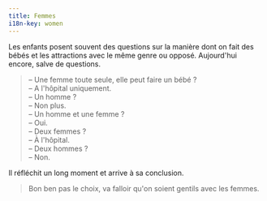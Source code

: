 ```yaml
---
title: Femmes
i18n-key: women
---
```


Les enfants posent souvent des questions sur la manière dont on fait des bébés et les attractions avec le même genre ou opposé. Aujourd'hui encore, salve de questions.

<!-- more -->

> – Une femme toute seule, elle peut faire un bébé ?  
> – A l'hôpital uniquement.  
> – Un homme ?  
> – Non plus.  
> – Un homme et une femme ?  
> – Oui.  
> – Deux femmes ?  
> – À l'hôpital.  
> – Deux hommes ?  
> – Non.

Il réfléchit un long moment et arrive à sa conclusion.

> Bon ben pas le choix, va falloir qu'on soient gentils avec les femmes.